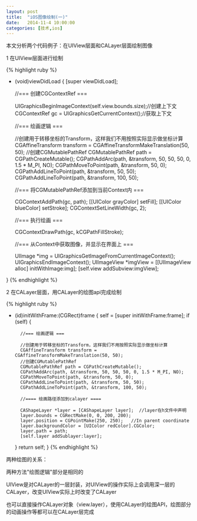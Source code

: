 ```yaml
---
layout: post
title:  "iOS图像绘制(一)"
date:   2014-11-4 10:00:00
categories: [技术,ios]
---
```


本文分析两个代码例子：在UIView层面和CALayer层面绘制图像

1 在UIView层面进行绘制

{% highlight ruby %}
- (void)viewDidLoad
{
    [super viewDidLoad];
    
    //=== 创建CGContextRef ===

    UIGraphicsBeginImageContext(self.view.bounds.size);//创建上下文
    CGContextRef gc = UIGraphicsGetCurrentContext();//获取上下文
    
    //=== 绘画逻辑 ===

    //创建用于转移坐标的Transform，这样我们不用按照实际显示做坐标计算
    CGAffineTransform transform = CGAffineTransformMakeTranslation(50, 50);
    //创建CGMutablePathRef
    CGMutablePathRef path = CGPathCreateMutable();
    CGPathAddArc(path, &transform, 50, 50, 50, 0, 1.5 * M_PI, NO);
    CGPathMoveToPoint(path, &transform, 50, 0);
    CGPathAddLineToPoint(path, &transform, 50, 50);
    CGPathAddLineToPoint(path, &transform, 100, 50);
    
    //=== 将CGMutablePathRef添加到当前Context内 ===

    CGContextAddPath(gc, path);
    [[UIColor grayColor] setFill];
    [[UIColor blueColor] setStroke];
    CGContextSetLineWidth(gc, 2);
    
    //=== 执行绘画 ===
    
    CGContextDrawPath(gc, kCGPathFillStroke);
    
    //=== 从Context中获取图像，并显示在界面上 ===

    UIImage *img = UIGraphicsGetImageFromCurrentImageContext();
    UIGraphicsEndImageContext();
    UIImageView *imgView = [[UIImageView alloc] initWithImage:img];
    [self.view addSubview:imgView];
    
}
{% endhighlight %}

2 在CALayer层面，用CALayer的绘图api完成绘制

{% highlight ruby %}
- (id)initWithFrame:(CGRect)frame
{
    self = [super initWithFrame:frame];
    if (self) {
        
        //=== 绘画逻辑 ===
        
        //创建用于转移坐标的Transform，这样我们不用按照实际显示做坐标计算
        CGAffineTransform transform = CGAffineTransformMakeTranslation(50, 50);
        //创建CGMutablePathRef
        CGMutablePathRef path = CGPathCreateMutable();
        CGPathAddArc(path, &transform, 50, 50, 50, 0, 1.5 * M_PI, NO);
        CGPathMoveToPoint(path, &transform, 50, 0);
        CGPathAddLineToPoint(path, &transform, 50, 50);
        CGPathAddLineToPoint(path, &transform, 100, 50);
        
        //==== 绘画路径添加到calayer ====
        
        CAShapeLayer *layer = [CAShapeLayer layer];  //layer在h文件中声明
        layer.bounds = CGRectMake(0, 0, 200, 200);
        layer.position = CGPointMake(250, 250);   //In parent coordinate
        layer.backgroundColor = [UIColor redColor].CGColor;
        layer.path = path;
        [self.layer addSublayer:layer];
        
    }
    return self;
}
{% endhighlight %}

两种绘图的关系：

两种方法"绘图逻辑"部分是相同的

UIView是对CALayer的一层封装，对UIView的操作实际上会调用深一层的CALayer，改变UIView实际上时改变了CALayer

也可以直接操作CALayer对象（view.layer），使用CALayer的绘图API，绘图部分的动画操作等都可以在CALayer层完成
